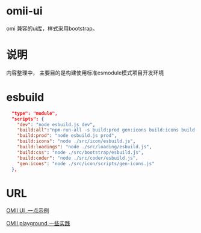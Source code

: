 # omii-ui
omi 兼容的ui库，样式采用bootstrap。

# 说明
内容整理中，
主要目的是构建使用标准esmodule模式项目开发环境

# esbuild
``` json
  "type": "module",
  "scripts": {
    "dev": "node esbuild.js dev",
    "build:all":"npm-run-all -s build:prod gen:icons build:icons build:loadings build:css build:coder",
    "build:prod": "node esbuild.js prod",
    "build:icons": "node ./src/icon/esbuild.js",
    "build:loadings": "node ./src/loading/esbuild.js",
    "build:css": "node ./src/bootstrap/esbuild.js",
    "build:coder": "node ./src/coder/esbuild.js",
    "gen:icons": "node ./src/icon/scripts/gen-icons.js"
  },
```

# URL
[OMII UI ,一点示例](http://omii.flatweb.net/usage/ui "title")


[OMII playground,一些实践](http://omii.flatweb.net "title")
